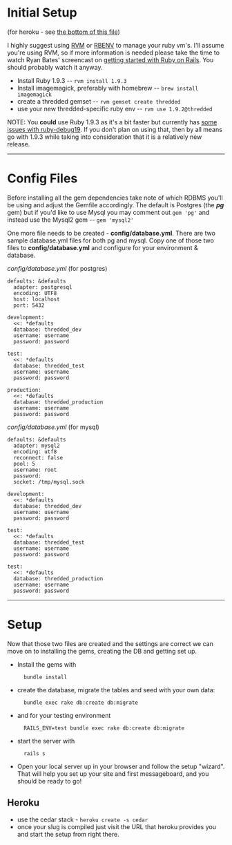 # Initial Setup

(for heroku - see [the bottom of this file](#heroku))

I highly suggest using [RVM](https://rvm.beginrescueend.com/) or [RBENV](https://github.com/sstephenson/rbenv) to manage your ruby vm's. I'll assume you're using RVM, so if more information is needed please take the time to watch Ryan Bates' screencast on [getting started with Ruby on Rails](http://railscasts.com/episodes/310-getting-started-with-rails). You should probably watch it anyway.

* Install Ruby 1.9.3 -- `rvm install 1.9.3`
* Install imagemagick, preferably with homebrew -- `brew install imagemagick`
* create a thredded gemset -- `rvm gemset create thredded`
* use your new thredded-specific ruby env -- `rvm use 1.9.2@thredded`

NOTE: You **could** use Ruby 1.9.3 as it's a bit faster but currently has [some issues with ruby-debug19](http://blog.wyeworks.com/2011/11/1/ruby-1-9-3-and-ruby-debug). If you don't plan on using that, then by all means go with 1.9.3 while taking into consideration that it is a relatively new release.

***

# Config Files

Before installing all the gem dependencies take note of which RDBMS you'll be using and adjust the Gemfile accordingly. The default is Postgres (the **_pg_** gem) but if you'd like to use Mysql you may comment out `gem 'pg'` and instead use the Mysql2 gem -- `gem 'mysql2'`

One more file needs to be created - **config/database.yml**. There are two sample database.yml files for both pg and mysql. Copy one of those two files to **config/database.yml** and configure for your environment & database.

*_config/database.yml_* (for postgres)

	defaults: &defaults
	  adapter: postgresql
	  encoding: UTF8
	  host: localhost
	  port: 5432
	  
	development:
	  <<: *defaults
	  database: thredded_dev
	  username: username
	  password: password
	
	test:
	  <<: *defaults
	  database: thredded_test
	  username: username
	  password: password
	
	production:
	  <<: *defaults
	  database: thredded_production
	  username: username
	  password: password

*_config/database.yml_* (for mysql)

	defaults: &defaults
	  adapter: mysql2
	  encoding: utf8
	  reconnect: false
	  pool: 5
	  username: root
	  password: 
	  socket: /tmp/mysql.sock
	
	development:
	  <<: *defaults
	  database: thredded_dev
	  username: username
	  password: password
	
	test:
	  <<: *defaults
	  database: thredded_test
	  username: username
	  password: password
	
	test:
	  <<: *defaults
	  database: thredded_production
	  username: username
	  password: password

***

# Setup

Now that those two files are created and the settings are correct we can move on to installing the gems, creating the DB and getting set up.

* Install the gems with 

		bundle install

* create the database, migrate the tables and seed with your own data:

		bundle exec rake db:create db:migrate

* and for your testing environment

		RAILS_ENV=test bundle exec rake db:create db:migrate

* start the server with 

		rails s

* Open your local server up in your browser and follow the setup "wizard". That will help you set up your site and first messageboard, and you should be ready to go!

## Heroku <a name="heroku"></a>

* use the cedar stack - `heroku create -s cedar`
* once your slug is compiled just visit the URL that heroku provides you and start the setup from right there.